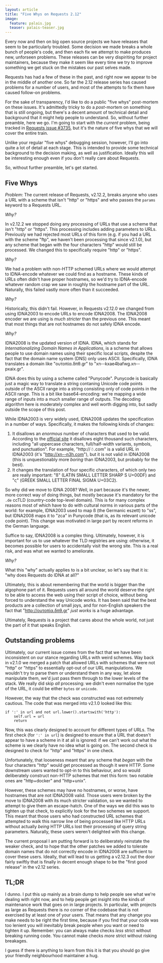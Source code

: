 ```yaml
---
layout: article
title: "Five Whys on Requests 2.12"
image:
  feature: palais.jpg
  teaser: palais-teaser.jpg
---
```


Every now and then on big open source projects we have releases that seem to be particularly troubled. Some decision we made breaks a whole bunch of people's code, and then each fix we attempt to make produces new, unforseen problems. These releases can be very dispiriting for project maintainers, because they make it seem like every time we try to improve something we get stuck on the mistakes our past selves made.

Requests has had a few of these in the past, and right now we appear to be in the middle of another one. So far the 2.12 release series has caused problems for a number of users, and most of the attempts to fix them have caused follow-on problems.

For the sake of transparency, I'd like to do a public "five whys" post-mortem on these issues. It's admittedly tricky to do a *post*-mortem on something that is still ongoing, but there's a decent amount of technical detail and background that it might help people to understand. So, without further preamble, here we go. I'm going to start with the *current* problem, being tracked in [Requests issue #3735](https://github.com/kennethreitz/requests/issues/3735), but it's the nature of five whys that we will cover the entire train.

Unlike your regular "five whys" debugging session, however, I'll go into quite a lot of detail at each stage. This is intended to provide some technical background to the decision making, as well as justification. Ideally this will be interesting enough even if you don't really care about Requests.

So, without further preamble, let's get started.

## Five Whys

*Problem*: The current release of Requests, v2.12.2, breaks anyone who uses a URL with a scheme that isn't "http" or "https" and who passes the `params` keyword to a Requests URL.

*Why?*

In v2.12.2 we stopped doing any processing of URLs that use a scheme that isn't "http" or "https". This processing includes adding parameters to URLs. Previously we had rejected most URLs of this form (e.g. if you had a URL with the scheme "ftp", we haven't been processing that since v2.1.0), but any scheme that began with the four characters "http" would still be processed. We changed this to specifically require "http" or "https".

*Why?*

We had a problem with non-HTTP schemed URLs where we would attempt to IDNA-encode whatever we could find as a hostname. These kinds of URLs often didn't have proper hostnames, so we'd try to IDNA-encode whatever random crap we saw in roughly the hostname part of the URL. Naturally, this failed vastly more often than it succeeded.

*Why?*

Historically, this didn't fail. However, in Requests v2.12.0 we changed from using IDNA2003 to encode URLs to encode IDNA2008. The IDNA2008 encoder we are using is *much stricter* than the previous one. This meant that most things that are not hostnames do not safely IDNA encode.

*Why?*

IDNA2008 is the updated version of IDNA. IDNA, which stands for *Internationalizing Domain Names in Applications*, is a scheme that allows people to use domain names using their specific local scripts, despite the fact that the domain name system (DNS) only uses ASCII. Specifically, IDNA translates a domain like "ουτοπία.δπθ.gr" to "xn--kxae4bafwg.xn--pxaix.gr".

IDNA does this by using a scheme called "Punycode". Punycode is basically just a magic way to translate a string contaning Unicode code points outside of the ASCII range into a string consisting only of code points in the ASCII range. This is a bit like base64-encoding: we're mapping a wide range of inputs into a much smaller range of outputs. The decoding algorithm here is moderately complex and well worth digging into, but sadly outside the scope of this post.

While IDNA2003 is very widely used, IDNA2008 updates the specification in a number of ways. Specifically, it makes the following kinds of changes:

1. It disallows an *enormous* number of characters that used to be valid. According to the [official site](http://unicode.org/faq/idn.html) it disallows eight thousand such characters, including "all uppercase characters, full/half-width variants, symbols, and punctuation". For example, "http://☃.com" is a valid URL in IDNA2003 (it's "http://xn--n3h.com"), but it is not valid in IDNA2008 (this is unquestionably more *boring* than IDNA2003, but probably for the best).
2. It changes the translation of four specific characters, of which only two are really important: "ß" (LATIN SMALL LETTER SHARP S U+00DF) and "ς" (GREEK SMALL LETTER FINAL SIGMA U+03C2).

So why did we move to IDNA 2008? Well, in part because it's the newer, more correct way of doing things, but mostly because it's mandatory for the `.de` ccTLD (country-code top-level domain). This is for many complex reasons most of which have to do with cultural norms in various parts of the world: for example, IDNA2003 used to map ß (the Germanic eszett) to "ss", but IDNA2008 maps it to "zca" in Punycode (that is, as its relevant unicode code point). This change was motivated in large part by recent reforms in the German language.

Suffice to say, IDNA2008 is a complex thing. Ultimately, however, it is important for us to use whatever the TLD registries are using: otherwise, it becomes possible for users to accidentally visit the wrong site. This is a real risk, and was what we wanted to ameliorate.

*Why?*

What this "why" actually applies to is a bit unclear, so let's say that it is: "why does Requests do IDNA at all?"

Ultimately, this is about remembering that the world is bigger than the algophone part of it. Requests users all around the world deserve the right to be able to access the web using their script of choice, without being forced to understand the way Unicode works. It has been said that the best products are a collection of small joys, and for non-English speakers the fact that "http://ουτοπία.δπθ.gr" *just works* is a huge advantage.

Ultimately, Requests is a project that cares about the whole world, not just the part of it that speaks English.

## Outstanding problems

Ultimately, our current issue comes from the fact that we have been inconsistent on our stance regarding URLs with weird schemes. Way back in v2.1.0 we merged a patch that allowed URLs with schemes that were not "http" or "https" to essentially opt-out of our URL manipulations. We wouldn't try to parse them or understand them in any way, let alone manipulate them, we'd just pass them through to the lower levels of the stack. We really did skip *all* processing: we didn't even normalise the type of the URL, it could be either `bytes` or `unicode`.

However, the way that the check was constructed was not extremely cautious. The code that was merged into v2.1.0 looked like this:

    if ':' in url and not url.lower().startswith('http'):
        self.url = url
        return

Now, this was clearly designed to account for different types of URLs. The first check (for `':' in url`) is designed to ensure that a URL that doesn't appear to have a scheme in it at all is ignored: if we can't work out what the scheme is we clearly have no idea what is going on. The second check is designed to check for "http" and "https" in one check.

Unfortunately, that looseness meant that any scheme that *began* with the four characters "http" would get processed as though it were HTTP. Some downstream users wanted to opt-in to this behaviour, and so would deliberately construct non-HTTP schemes that met this form: two notable ones are "http+docker" and "http+unix".

However, these schemes may have no hostnames, or worse, have hostnames that are not IDNA2008 valid. Those users were broken by the move to IDNA2008 with its much stricter validation, so we wanted to attempt to give them an escape-hatch. One of the ways we did this was to tighten up that check, to explicitly look for the two schemes we support. This meant that those users who had constructed URL schemes that attempted to walk this narrow line of being processed like HTTP URLs without actually *being* HTTP URLs lost their processing of query string parameters. Naturally, these users weren't delighted with this change.

The current proposal I am putting forward is to deliberately reinstate the weaker check, and to hope that the other patches we added to tolerate domain names that do not correctly encode in IDNA2008 are sufficient to cover these users. Ideally, that will lead to us getting a v2.12.3 out the door fairly swiftly that is finally in decent enough shape to be the "first good release" in the v2.12 series.

## TL;DR

I dunno. I put this up mainly as a brain dump to help people see what we're dealing with right now, and to help people get insight into the kinds of maintenance work that goes on in large projects. In particular, with projects as large as Requests there is *no* corner of the codebase that is not exercised by at least one of your users. That means that any change you make needs to be right the first time, because if you find that your code was too lenient you will inevitably break people when you want or need to tighten it up. Remember: you can always make checks *less* strict without breaking running code. You cannot make checks *more* strict without risking breakages.

I guess if there is anything to learn from this it is that you should go give your friendly neighbourhood maintainer a hug.
